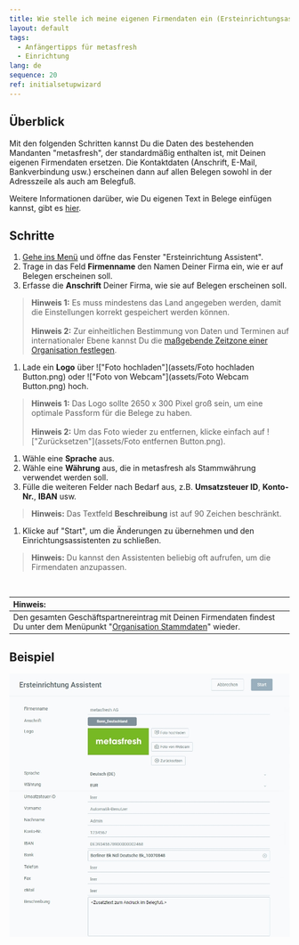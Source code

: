 ```yaml
---
title: Wie stelle ich meine eigenen Firmendaten ein (Ersteinrichtungsassistent)?
layout: default
tags:
  - Anfängertipps für metasfresh
  - Einrichtung
lang: de
sequence: 20
ref: initialsetupwizard
---
```


## Überblick
Mit den folgenden Schritten kannst Du die Daten des bestehenden Mandanten "metasfresh", der standardmäßig enthalten ist, mit Deinen eigenen Firmendaten ersetzen. Die Kontaktdaten (Anschrift, E-Mail, Bankverbindung usw.) erscheinen dann auf allen Belegen sowohl in der Adresszeile als auch am Belegfuß.

Weitere Informationen darüber, wie Du eigenen Text in Belege einfügen kannst, gibt es [hier](Text_auf_Belege_drucken-allgemein).

## Schritte
1. [Gehe ins Menü](Menu) und öffne das Fenster "Ersteinrichtung Assistent".
1. Trage in das Feld **Firmenname** den Namen Deiner Firma ein, wie er auf Belegen erscheinen soll.
1. Erfasse die **Anschrift** Deiner Firma, wie sie auf Belegen erscheinen soll.
 >**Hinweis 1:** Es muss mindestens das Land angegeben werden, damit die Einstellungen korrekt gespeichert werden können.<br><br>
 >**Hinweis 2:** Zur einheitlichen Bestimmung von Daten und Terminen auf internationaler Ebene kannst Du die [maßgebende Zeitzone einer Organisation festlegen](Org_Zeitzone_einstellen).

1. Lade ein **Logo** über !["Foto hochladen"](assets/Foto hochladen Button.png) oder !["Foto von Webcam"](assets/Foto Webcam Button.png) hoch.
 >**Hinweis 1:** Das Logo sollte 2650 x 300 Pixel groß sein, um eine optimale Passform für die Belege zu haben.<br><br>
 >**Hinweis 2:** Um das Foto wieder zu entfernen, klicke einfach auf !["Zurücksetzen"](assets/Foto entfernen Button.png).

1. Wähle eine **Sprache** aus.
1. Wähle eine **Währung** aus, die in metasfresh als Stammwährung verwendet werden soll.
1. Fülle die weiteren Felder nach Bedarf aus, z.B. **Umsatzsteuer ID**, **Konto-Nr.**, **IBAN** usw.
 >**Hinweis:** Das Textfeld **Beschreibung** ist auf 90 Zeichen beschränkt.

1. Klicke auf "Start", um die Änderungen zu übernehmen und den Einrichtungsassistenten zu schließen.
 >**Hinweis:** Du kannst den Assistenten beliebig oft aufrufen, um die Firmendaten anzupassen.

<br>

| **Hinweis:** |
| :--- |
| Den gesamten Geschäftspartnereintrag mit Deinen Firmendaten findest Du unter dem Menüpunkt "[Organisation Stammdaten](Menu)" wieder. |

## Beispiel
<kbd><img src="assets/Ersteinrichtungsassistent.png" alt="Abb.: Ersteinrichtungsassistent"></kbd>
